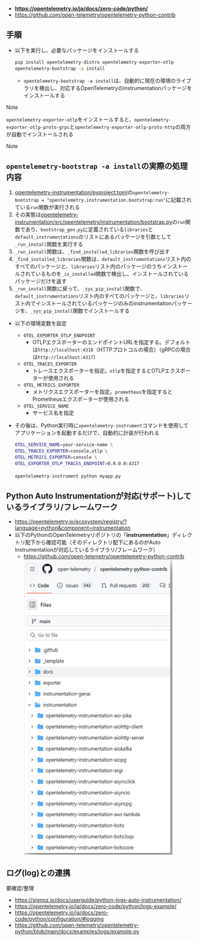 - **https://opentelemetry.io/ja/docs/zero-code/python/**
- https://github.com/open-telemetry/opentelemetry-python-contrib

## 手順
- 以下を実行し、必要なパッケージをインストールする  
  ```bash
  pip install opentelemetry-distro opentelemetry-exporter-otlp
  opentelemetry-bootstrap -a install
  ```
  - `opentelemetry-bootstrap -a install`は、自動的に現在の環境のライブラリを検出し、対応するOpenTelemetryのinstrumentationパッケージをインストールする

> [!NOTE]  
> `opentelemetry-exporter-otlp`をインストールすると、`opentelemetry-exporter-otlp-proto-grpc`と`opentelemetry-exporter-otlp-proto-http`の両方が自動でインストールされる

> [!NOTE]  
> ## `opentelemetry-bootstrap -a install`の実際の処理内容
> 1. [opentelemetry-instrumentation/pyproject.toml](https://github.com/open-telemetry/opentelemetry-python-contrib/blob/main/opentelemetry-instrumentation/pyproject.toml)の`opentelemetry-bootstrap = "opentelemetry.instrumentation.bootstrap:run"`に記載されている`run`関数が実行される
> 2. その実態は[opentelemetry-instrumentation/src/opentelemetry/instrumentation/bootstrap.py](https://github.com/open-telemetry/opentelemetry-python-contrib/blob/main/opentelemetry-instrumentation/src/opentelemetry/instrumentation/bootstrap.py)の`run`関数であり、`bootstrap_gen.py`に定義されている`libraries`と`default_instrumentations`のリストにあるパッケージを引数として`_run_install`関数を実行する
> 3. `_run_install`関数は、`_find_installed_libraries`関数を呼び出す
> 4. `_find_installed_libraries`関数は、`default_instrumentations`リスト内のすべてのパッケージと、`libraries`リスト内のパッケージのうちインストールされているものを`_is_installed`関数で検出し、インストールされているパッケージだけを返す
> 5. `_run_install`関数に戻って、`_sys_pip_install`関数で、`default_instrumentations`リスト内のすべてのパッケージと、`libraries`リスト内でインストールされているパッケージのみのinstrumentationパッケージを、`_sys_pip_install`関数でインストールする

- 以下の環境変数を設定
  - `OTEL_EXPORTER_OTLP_ENDPOINT`
    - OTLPエクスポーターのエンドポイントURLを指定する。デフォルトは`http://localhost:4318`（HTTPプロトコルの場合）（gRPCの場合は`http://localhost:4317`）
  - `OTEL_TRACES_EXPORTER`
    - トレースエクスポーターを指定。`otlp`を指定するとOTLPエクスポーターが使用される
  - `OTEL_METRICS_EXPORTER`
    - メトリクスエクスポーターを指定。`prometheus`を指定するとPrometheusエクスポーターが使用される
  - `OTEL_SERVICE_NAME`
    - サービス名を指定

- その後は、Python実行時に`opentelemetry-instrument`コマンドを使用してアプリケーションを起動するだけで、自動的に計装が行われる  
  ```bash
  OTEL_SERVICE_NAME=your-service-name \
  OTEL_TRACES_EXPORTER=console,otlp \
  OTEL_METRICS_EXPORTER=console \
  OTEL_EXPORTER_OTLP_TRACES_ENDPOINT=0.0.0.0:4317

  opentelemetry-instrument python myapp.py
  ```

## Python Auto Instrumentationが対応(サポート)しているライブラリ/フレームワーク
- https://opentelemetry.io/ecosystem/registry/?language=python&component=instrumentation
- 以下のPythonのOpenTelemetryリポジトリの「**instrumentation**」ディレクトリ配下から確認可能（そのディレクトリ配下にあるのがAuto Instrumentationが対応しているライブラリ/フレームワーク）
  - https://github.com/open-telemetry/opentelemetry-python-contrib  
  ![](images/python_auto_instrumentation_list.jpg)

## ログ(log)との連携
要確認/整理
- https://signoz.io/docs/userguide/python-logs-auto-instrumentation/
- https://opentelemetry.io/ja/docs/zero-code/python/logs-example/
- https://opentelemetry.io/ja/docs/zero-code/python/configuration/#logging
- https://github.com/open-telemetry/opentelemetry-python/blob/main/docs/examples/logs/example.py